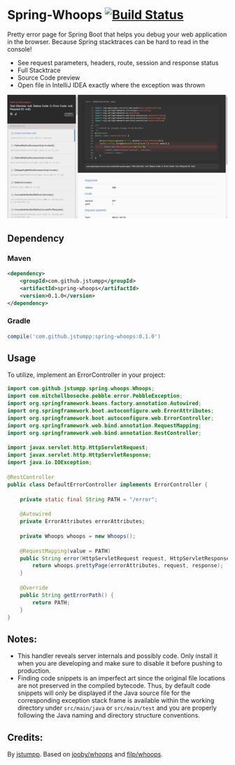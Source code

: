# Spring-Whoops [![Build Status](https://travis-ci.org/jstumpp/spring-whoops.svg?branch=master)](https://travis-ci.org/jstumpp/spring-whoops)

Pretty error page for Spring Boot that helps you debug your web application in the browser. Because Spring stacktraces can be hard to read in the console!
 * See request parameters, headers, route, session and response status
 * Full Stacktrace
 * Source Code preview
 * Open file in IntelliJ IDEA exactly where the exception was thrown

![image](img/screenshot.png)

## Dependency
### Maven
```xml
<dependency>
    <groupId>com.github.jstumpp</groupId>
    <artifactId>spring-whoops</artifactId>
    <version>0.1.0</version>
</dependency>
```
### Gradle
```groovy
compile('com.github.jstumpp:spring-whoops:0.1.0')
```

## Usage
To utilize, implement an ErrorController in your project:
```java
import com.github.jstumpp.spring.whoops.Whoops;
import com.mitchellbosecke.pebble.error.PebbleException;
import org.springframework.beans.factory.annotation.Autowired;
import org.springframework.boot.autoconfigure.web.ErrorAttributes;
import org.springframework.boot.autoconfigure.web.ErrorController;
import org.springframework.web.bind.annotation.RequestMapping;
import org.springframework.web.bind.annotation.RestController;

import javax.servlet.http.HttpServletRequest;
import javax.servlet.http.HttpServletResponse;
import java.io.IOException;

@RestController
public class DefaultErrorController implements ErrorController {

    private static final String PATH = "/error";

    @Autowired
    private ErrorAttributes errorAttributes;

    private Whoops whoops = new Whoops();

    @RequestMapping(value = PATH)
    public String error(HttpServletRequest request, HttpServletResponse response) throws IOException, PebbleException {
        return whoops.prettyPage(errorAttributes, request, response);
    }

    @Override
    public String getErrorPath() {
        return PATH;
    }
}
```

## Notes:

* This handler reveals server internals and possibly code. Only install it when you are developing and make sure to disable it before pushing to production.
* Finding code snippets is an imperfect art since the original file locations are not preserved in the compiled bytecode. Thus, by default code snippets will only be displayed if the Java source file for the corresponding exception stack frame is available within the working directory under `src/main/java` or `src/main/test` and you are properly following the Java naming and directory structure conventions.

## Credits:

By [jstumpp](https://github.com/jstumpp/). Based on [jooby/whoops](https://github.com/jooby-project/jooby/tree/master/modules/jooby-whoops) and [filp/whoops](http://filp.github.io/whoops/).
